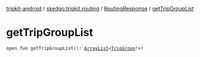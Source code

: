 [tripkit-android](../../index.md) / [skedgo.tripkit.routing](../index.md) / [RoutingResponse](index.md) / [getTripGroupList](./get-trip-group-list.md)

# getTripGroupList

`open fun getTripGroupList(): `[`ArrayList`](https://docs.oracle.com/javase/7/docs/api/java/util/ArrayList.html)`<`[`TripGroup`](../-trip-group/index.md)`!>!`